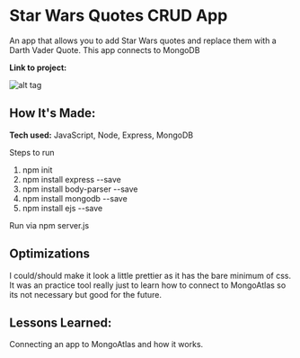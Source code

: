 # Star Wars Quotes CRUD App
An app that allows you to add Star Wars quotes and replace them with a Darth Vader Quote. This app connects to MongoDB

**Link to project:** 

![alt tag](https://static.wikia.nocookie.net/starwars/images/c/cc/Star-wars-logo-new-tall.jpg/revision/latest?cb=20190313021755)

## How It's Made:

**Tech used:**  JavaScript, Node, Express, MongoDB

Steps to run 
1. npm init
2. npm install express --save
3. npm install body-parser --save
4. npm install mongodb --save
5. npm install ejs --save

Run via npm server.js
## Optimizations
I could/should make it look a little prettier as it has the bare minimum of css. It was an practice tool really just to learn how to connect to MongoAtlas so its not necessary but good for the future. 

## Lessons Learned:
Connecting an app to MongoAtlas and how it works. 